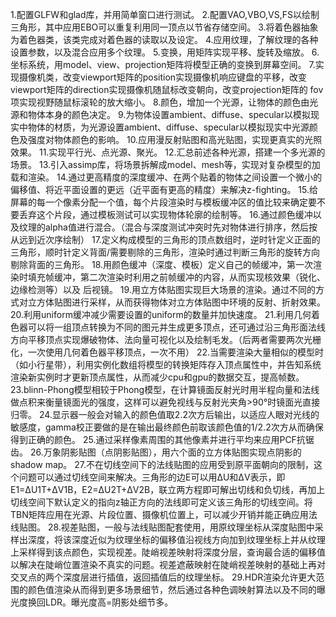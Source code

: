 1.配置GLFW和glad库，并用简单窗口进行测试。
2.配置VAO,VBO,VS,FS以绘制三角形，其中应用EBO可以重复利用同一顶点以节省存储空间。
3.将着色器抽象为着色器类，该类完成对着色器的读取以及设定。
4.应用纹理，了解纹理的各种设置参数，以及混合应用多个纹理。
5.变换，用矩阵实现平移、旋转及缩放。
6.坐标系统，用model、view、projection矩阵将模型正确的变换到屏幕空间。
7.实现摄像机类，改变viewport矩阵的position实现摄像机响应键盘的平移，改变viewport矩阵的direction实现摄像机随鼠标改变朝向，改变projection矩阵的
fov项实现视野随鼠标滚轮的放大缩小。
8.颜色，增加一个光源，让物体的颜色由光源和物体本身的颜色决定。
9.为物体设置ambient、diffuse、specular以模拟现实中物体的材质，为光源设置ambient、diffuse、specular以模拟现实中光源颜色及强度对物体颜色的影响。
10.应用漫反射贴图和高光贴图，实现更真实的光照效果。
11.实现平行光、点光源、聚光。
12.汇总前述各种光源，搭建一个多光源的场景。
13.引入assimp库，将场景拆解成model、mesh等，实现对复杂模型的加载和渲染。
14.通过更高精度的深度缓冲、在两个贴着的物体之间设置一个微小的偏移值、将近平面设置的更远（近平面有更高的精度）来解决z-fighting。
15.给屏幕的每一个像素分配一个值，每个片段渲染时与模板缓冲区的值比较来确定要不要丢弃这个片段，通过模板测试可以实现物体轮廓的绘制等。
16.通过颜色缓冲以及纹理的alpha值进行混合。（混合与深度测试冲突时先对物体进行排序，然后按从远到近次序绘制）
17.定义构成模型的三角形的顶点数组时，逆时针定义正面的三角形，顺时针定义背面/需要剔除的三角形，渲染时通过判断三角形的旋转方向剔除背面的三角形。
18.用颜色缓冲（深度、模板）定义自己的帧缓冲，第一次渲染时填充帧缓冲，第二次渲染时利用之前帧缓冲的内容，从而实现核效果（锐化、边缘检测等）以及
后视镜。
19.用立方体贴图实现巨大场景的渲染。通过不同的方式对立方体贴图进行采样，从而获得物体对立方体贴图中环境的反射、折射效果。
20.利用uniform缓冲减少需要设置的uniform的数量并加快速度。
21.利用几何着色器可以将一组顶点转换为不同的图元并生成更多顶点，还可通过沿三角形面法线方向平移顶点实现爆破物体、法向量可视化以及绘制毛发。（后两者需要两次光栅化，一次使用几何着色器平移顶点，一次不用）
22.当需要渲染大量相似的模型时（如小行星带），利用实例化数组将模型的转换矩阵存入顶点属性中，并告知系统渲染新实例时才更新顶点属性，从而减少cpu和gpu的数据交互，提高帧数。
23.blinn-Phong模型相较于Phong模型，在计算镜面反射光时用半程向量和法线做点积来衡量镜面光的强度，这样可以避免视线与反射光夹角>90°时镜面光直接归零。
24.显示器一般会对输入的颜色值取2.2次方后输出，以适应人眼对光线的敏感度，gamma校正要做的是在输出最终颜色前取该颜色值的1/2.2次方从而确保得到正确的颜色。
25.通过采样像素周围的其他像素并进行平均来应用PCF抗锯齿。
26.万象阴影贴图（点阴影贴图），用六个面的立方体贴图实现点阴影的shadow map。
27.不在切线空间下的法线贴图的应用受到原平面朝向的限制，这个问题可以通过切线空间来解决。三角形的边E可以用ΔU和ΔV表示，即E1=ΔU1T+ΔV1B，E2=ΔU2T+ΔV2B，联立两方程即可解出切线和负切线，再加上切线空间下默认定义的指向z轴正方向的法线即可定义该三角形的切线空间。将TBN矩阵应用在光源、片段位置、摄像机位置上，可以减少开销并能正确应用法线贴图。
28.视差贴图，一般与法线贴图配套使用，用原纹理坐标从深度贴图中采样出深度，将该深度近似为纹理坐标的偏移值沿视线方向加到纹理坐标上并从纹理上采样得到该点颜色，实现视差。陡峭视差映射将深度分层，查询最合适的偏移值以解决在陡峭位置渲染不真实的问题。视差遮蔽映射在陡峭视差映射的基础上再对交叉点的两个深度层进行插值，返回插值后的纹理坐标。
29.HDR渲染允许更大范围的颜色值渲染从而得到更多场景细节，然后通过各种色调映射算法以及不同的曝光度换回LDR。曝光度高=阴影处细节多。